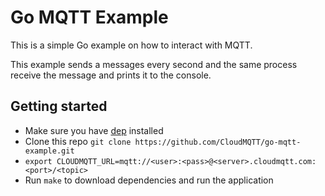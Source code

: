 # Go MQTT Example

This is a simple Go example on how to interact with MQTT.

This example sends a messages every second and the same process receive the message and prints it to the console.

## Getting started

* Make sure you have [dep](https://github.com/golang/dep) installed
* Clone this repo `git clone https://github.com/CloudMQTT/go-mqtt-example.git`
* `export CLOUDMQTT_URL=mqtt://<user>:<pass>@<server>.cloudmqtt.com:<port>/<topic>`
* Run `make` to download dependencies and run the application

